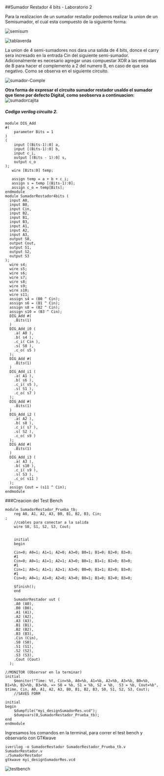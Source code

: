 ##Sumador Restador 4 bits - Laboratorio 2
<p>
Para la realizacion de un sumador restador podemos realizar la union de un Semisumador, el cual esta compuesto de la siguiente forma: 
</p>

![semisum](https://github.com/erquinteroc/Digital_1/assets/147540973/d5ebe052-3749-4a1c-84b5-e098e2293e40)

![tablaverda](https://github.com/erquinteroc/Digital_1/assets/147540973/d12c576d-3b54-4502-a7c8-66be60ebd67b)

<p>
La union de 4 semi-sumadores nos dara una salida de 4 bits, donce el carry sera incresado en la entrada Cin del siguiente semi-sumador. Adicionalmente es necesario agregar unas compuestar XOR a las entradas de B para hacer el complemento a 2 del numero B, en caso de que sea negativo. Como se observa en el siguiente circuito.
</p>

![sumador-Comple](https://github.com/erquinteroc/Digital_1/assets/147540973/2975385c-7963-4ddd-a7e8-1058775f4778)

**Otra forma de expresar el circuito sumador restador usaldo el sumador que tiene por defecto Digital, como seobserva a continuacion:**
![sumadorcajita](https://github.com/erquinteroc/Digital_1/assets/147540973/cfd9068b-ae69-4dcd-b126-1629ac1fcb78)

##### Codigo verilog circuito 2. 

```
module DIG_Add
#(
    parameter Bits = 1
)
(
    input [(Bits-1):0] a,
    input [(Bits-1):0] b,
    input c_i,
    output [(Bits - 1):0] s,
    output c_o
);
   wire [Bits:0] temp;

   assign temp = a + b + c_i;
   assign s = temp [(Bits-1):0];
   assign c_o = temp[Bits];
endmodule
module SumadorRestador4bits (
  input A0,
  input B0,
  input Cin,
  input B2,
  input B1,
  input B3,
  input A1,
  input A2,
  input A3,
  output S0,
  output Cout,
  output S1,
  output S2,
  output S3
);
  wire s4;
  wire s5;
  wire s6;
  wire s7;
  wire s8;
  wire s9;
  wire s10;
  wire s11;
  assign s4 = (B0 ^ Cin);
  assign s6 = (B1 ^ Cin);
  assign s8 = (B2 ^ Cin);
  assign s10 = (B3 ^ Cin);
  DIG_Add #(
    .Bits(1)
  )
  DIG_Add_i0 (
    .a( A0 ),
    .b( s4 ),
    .c_i( Cin ),
    .s( S0 ),
    .c_o( s5 )
  );
  DIG_Add #(
    .Bits(1)
  )
  DIG_Add_i1 (
    .a( A1 ),
    .b( s6 ),
    .c_i( s5 ),
    .s( S1 ),
    .c_o( s7 )
  );
  DIG_Add #(
    .Bits(1)
  )
  DIG_Add_i2 (
    .a( A2 ),
    .b( s8 ),
    .c_i( s7 ),
    .s( S2 ),
    .c_o( s9 )
  );
  DIG_Add #(
    .Bits(1)
  )
  DIG_Add_i3 (
    .a( A3 ),
    .b( s10 ),
    .c_i( s9 ),
    .s( S3 ),
    .c_o( s11 )
  );
  assign Cout = (s11 ^ Cin);
endmodule
```
###Creacion del Test Bench

    module SumadorRestador_Prueba_tb;
        reg A0, A1, A2, A3, B0, B1, B2, B3, Cin;
    ;   
        //cables para conectar a la salida   
        wire S0, S1, S2, S3, Cout;
    
        
    	initial 
    	begin
    	
    	Cin=0; A0=1; A1=1; A2=0; A3=0; B0=1; B1=0; B2=0; B3=0;  
    	#1
    	Cin=0; A0=1; A1=1; A2=1; A3=0; B0=1; B1=1; B2=0; B3=0; 
    	#1
    	Cin=1; A0=1; A1=1; A2=1; A3=0; B0=0; B1=1; B2=0; B3=0; 
    	#1 
    	Cin=0; A0=1; A1=0; A2=0; A3=0; B0=1; B1=0; B2=0; B3=0; 
    	
    	$finish();
    	end
        
        SumadorRestador uut (
        .A0 (A0),
        .B0 (B0),
        .A1 (A1),
        .A2 (A2),
        .A3 (A3),
        .B1 (B1),
        .B2 (B2),
        .B3 (B3),
        .Cin (Cin),
        .S0 (S0),
        .S1 (S1),
        .S2 (S2),
        .S3 (S3),
        .Cout (Cout)
      );
    
    //MONITOR (Observar en la terminar)
    initial 
    	$monitor("Time: %t, Cin=%b, A0=%b, A1=%b, A2=%b, A3=%b, B0=%b, B1=%b, B2=%b, B3=%b, => S0 = %b, S1 = %b, S2 = %b,  S3 = %b, Cout=%b", $time, Cin, A0, A1, A2, A3, B0, B1, B2, B3, S0, S1, S2, S3, Cout);
    	//SAVES FORM
    
    initial 
    begin
    	$dumpfile("myi_designSumadorRes.vcd");
    	$dumpvars(0,SumadorRestador_Prueba_tb);
    end 
    endmodule
<p> Ingresamos los comandos en la terminal, para correr el test bench y observarlo con GTKwave </p>
    


    iverilog -o SumadorRestador SumadorRestador_Prueba_tb.v    	SumadorRestador.v
    ./SumadorRestador
    gtkwave myi_designSumadorRes.vcd

![testbench](https://github.com/erquinteroc/Digital_1/assets/147540973/a350c6ca-b314-4999-8413-55cc6ddeb375)

    

